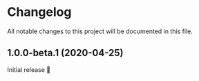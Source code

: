 # Changelog
All notable changes to this project will be documented in this file.

## 1.0.0-beta.1 (2020-04-25)
Initial release 🎉